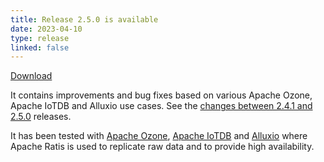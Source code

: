 ```yaml
---
title: Release 2.5.0 is available
date: 2023-04-10
type: release
linked: false
---
```

<!---
  Licensed under the Apache License, Version 2.0 (the "License");
  you may not use this file except in compliance with the License.
  You may obtain a copy of the License at

   http://www.apache.org/licenses/LICENSE-2.0

  Unless required by applicable law or agreed to in writing, software
  distributed under the License is distributed on an "AS IS" BASIS,
  WITHOUT WARRANTIES OR CONDITIONS OF ANY KIND, either express or implied.
  See the License for the specific language governing permissions and
  limitations under the License. See accompanying LICENSE file.
-->

[Download](https://ratis.apache.org/downloads.html)

It contains improvements and bug fixes based on various Apache Ozone, Apache IoTDB and Alluxio use cases.
See the [changes between 2.4.1 and 2.5.0](https://github.com/apache/ratis/compare/ratis-2.4.1...ratis-2.5.0) releases.

It has been tested with [Apache Ozone](https://ozone.apache.org), [Apache IoTDB](https://iotdb.apache.org) and [Alluxio](https://github.com/Alluxio/alluxio) where Apache Ratis is used to replicate raw data and to provide high availability.
